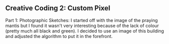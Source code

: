 ## Creative Coding 2: Custom Pixel

Part 1: Photographic Sketches:
I started off with the image of the praying mantis but I found it wasn't very interesting because of the lack of colour (pretty much all black and green). I decided to use an image of this building and adjusted the algorithm to put it in the forefront.
